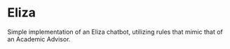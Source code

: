 # Eliza
Simple implementation of an Eliza chatbot, utilizing rules that mimic that of an Academic Advisor.
